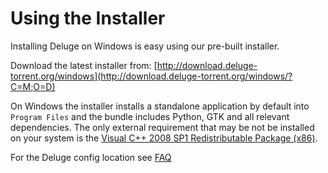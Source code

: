# Using the Installer

Installing Deluge on Windows is easy using our pre-built installer.

Download the latest installer from: [http://download.deluge-torrent.org/windows](http://download.deluge-torrent.org/windows/?C=M;O=D)

On Windows the installer installs a standalone application by default into `Program Files` and the bundle includes Python, GTK and all relevant dependencies. The only external requirement that may be not be installed on your system is the [Visual C++ 2008 SP1 Redistributable Package (x86)](http://www.microsoft.com/downloads/details.aspx?familyid=A5C84275-3B97-4AB7-A40D-3802B2AF5FC2&displaylang=en).

For the Deluge config location see [FAQ](/faq.md#where-does-deluge-store-its-settingsconfig)